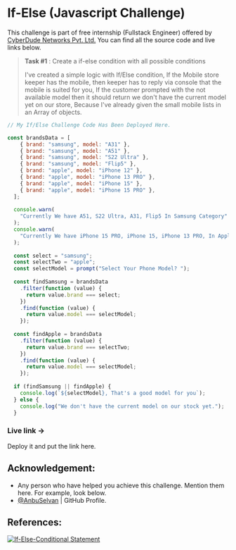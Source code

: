 # If-Else (Javascript Challenge)
This challenge is part of free internship (Fullstack Engineer) offered by [CyberDude Networks Pvt. Ltd.](https://cyberdudenetworks.com) You can find all the source code and live links below.

> **Task #1** : Create a if-else condition with all possible conditions
> 
> I've created a simple logic with If/Else condition, If the Mobile store keeper has the mobile, then keeper has to reply via console that the mobile is suited for you, If the customer prompted with the not available model then it should return we don't have the current model yet on our store, Because I've already given the small mobile lists in an Array of objects. 

```js
// My If/Else Challenge Code Has Been Deployed Here. 

const brandsData = [
    { brand: "samsung", model: "A31" },
    { brand: "samsung", model: "A51" },
    { brand: "samsung", model: "S22 Ultra" },
    { brand: "samsung", model: "Flip5" },
    { brand: "apple", model: "iPhone 12" },
    { brand: "apple", model: "iPhone 13 PRO" },
    { brand: "apple", model: "iPhone 15" },
    { brand: "apple", model: "iPhone 15 PRO" },
  ];
  
  console.warn(
    "Currently We have A51, S22 Ultra, A31, Flip5 In Samsung Category"
  );
  console.warn(
    "Currently We have iPhone 15 PRO, iPhone 15, iPhone 13 PRO, In Apple Category"
  );
  
  const select = "samsung";
  const selectTwo = "apple";
  const selectModel = prompt("Select Your Phone Model? ");
  
  const findSamsung = brandsData
    .filter(function (value) {
      return value.brand === select;
    })
    .find(function (value) {
      return value.model === selectModel;
    });
  
  const findApple = brandsData
    .filter(function (value) {
      return value.brand === selectTwo;
    })
    .find(function (value) {
      return value.model === selectModel;
    });
  
  if (findSamsung || findApple) {
    console.log(`${selectModel}, That's a good model for you`);
  } else {
    console.log("We don't have the current model on our stock yet.");
  }
```

### Live link -> 
Deploy it and put the link here.


## Acknowledgement:
 - Any person who have helped you achieve this challenge. Mention them here. For example, look below.
 - [@AnbuSelvan](https://github.com/anburocky3) | GitHub Profile.

## References:

[![If-Else-Conditional Statement](http://img.youtube.com/vi/WebG_D9-U80/0.jpg)](http://www.youtube.com/watch?v=WebG_D9-U80 "If-Else Conditional Statement")